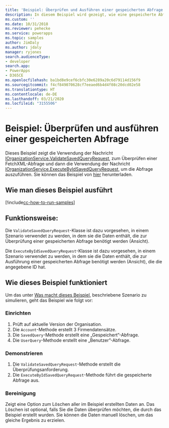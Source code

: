 ```yaml
---
title: 'Beispiel: Überprüfen und Ausführen einer gespeicherten Abfrage (Common Data Service) | Microsoft-Dokumentation'
description: In diesem Beispiel wird gezeigt, wie eine gespeicherte Abfrage überprüft und ausgeführt wird
ms.custom: ''
ms.date: 10/31/2018
ms.reviewer: pehecke
ms.service: powerapps
ms.topic: samples
author: JimDaly
ms.author: jdaly
manager: ryjones
search.audienceType:
- developer
search.app:
- PowerApps
- D365CE
ms.openlocfilehash: ba1bd8e9cef6cbfc30e6289a20c6d79114d156f9
ms.sourcegitcommit: f4cf849070628cf7eeaed6b4d4f08c20dcd02e58
ms.translationtype: HT
ms.contentlocale: de-DE
ms.lasthandoff: 03/21/2020
ms.locfileid: "3155506"
---
```

# <a name="sample-validate-and-execute-a-saved-query"></a>Beispiel: Überprüfen und ausführen einer gespeicherten Abfrage

<!-- Needs supporting conceptual topic 
https://docs.microsoft.com/dynamics365/customer-engagement/developer/org-service/sample-validate-execute-saved-query
-->
Dieses Beispiel zeigt die Verwendung der Nachricht [IOrganizationService.ValidateSavedQueryRequest](https://docs.microsoft.com/dotnet/api/microsoft.crm.sdk.messages.validatesavedqueryrequest?view=dynamics-general-ce-9), zum Überprüfen einer FetchXML-Abfrage und dann die Verwendung der Nachricht [IOrganizationService.ExecuteByIdSavedQueryRequest](https://docs.microsoft.com/dotnet/api/microsoft.crm.sdk.messages.executebyidsavedqueryrequest?view=dynamics-general-ce-9), um die Abfrage auszuführen. Sie können das Beispiel von [hier](https://github.com/Microsoft/PowerApps-Samples/tree/master/cds/orgsvc/C%23/ValidateandExecuteSavedQuery) herunterladen.

## <a name="how-to-run-this-sample"></a>Wie man dieses Beispiel ausführt

[!include[cc-how-to-run-samples](../../includes/cc-how-to-run-samples.md)]


## <a name="what-this-sample-does"></a>Funktionsweise:

Die `ValidateSavedQueryRequest`-Klasse ist dazu vorgesehen, in einem Szenario verwendet zu werden, in dem sie die Daten enthält, die zur Überprüfung einer gespeicherten Abfrage benötigt werden (Ansicht). 

Die `ExecuteByIdSavedQueryRequest`-Klasse ist dazu vorgesehen, in einem Szenario verwendet zu werden, in dem sie die Daten enthält, die zur Ausführung einer gespeicherten Abfrage benötigt werden (Ansicht), die die angegebene ID hat.

## <a name="how-this-sample-works"></a>Wie dieses Beispiel funktioniert

Um das unter [Was macht dieses Beispiel](#what-this-sample-does), beschriebene Szenario zu simulieren, geht das Beispiel wie folgt vor:

### <a name="setup"></a>Einrichten

1. Prüft auf aktuelle Version der Organisation.
1. Die `Account`-Methode erstellt 3 Firmendatensätze.
1. Die `SavedQuery`-Methode erstellt eine „Gespeichert”-Abfrage.
1. Die `UserQuery`-Methode erstellt eine „Benutzer”-Abfrage.


### <a name="demonstrate"></a>Demonstrieren
1. Die `ValidateSavedQueryRequest`-Methode erstellt die Überprüfungsanforderung.
1. Die `ExecuteByIdSavedQueryRequest`-Methode führt die gespeicherte Abfrage aus.

### <a name="clean-up"></a>Bereinigung

Zeigt eine Option zum Löschen aller im Beispiel erstellten Daten an. Das Löschen ist optional, falls Sie die Daten überprüfen möchten, die durch das Beispiel erstellt wurden. Sie können die Daten manuell löschen, um das gleiche Ergebnis zu erzielen.
